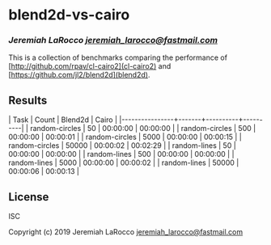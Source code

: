 # blend2d-vs-cairo
### _Jeremiah LaRocco <jeremiah_larocco@fastmail.com>_

This is a collection of benchmarks comparing the performance of [http://github.com/rpav/cl-cairo2](cl-cairo2) and [https://github.com/jl2/blend2d](blend2d).

## Results

| Task           | Count |  Blend2d |    Cairo |
|----------------+-------+----------+----------|
| random-circles |    50 | 00:00:00 | 00:00:00 |
| random-circles |   500 | 00:00:00 | 00:00:01 |
| random-circles |  5000 | 00:00:00 | 00:00:15 |
| random-circles | 50000 | 00:00:02 | 00:02:29 |
| random-lines   |    50 | 00:00:00 | 00:00:00 |
| random-lines   |   500 | 00:00:00 | 00:00:00 |
| random-lines   |  5000 | 00:00:00 | 00:00:02 |
| random-lines   | 50000 | 00:00:06 | 00:00:13 |



## License

ISC


Copyright (c) 2019 Jeremiah LaRocco <jeremiah_larocco@fastmail.com>


